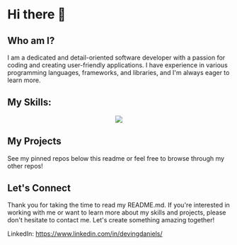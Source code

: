 # Hi there 👋 

## Who am I?
I am a dedicated and detail-oriented software developer with a passion for coding and creating user-friendly applications. I have experience in various programming languages, frameworks, and libraries, and I'm always eager to learn more.


## My Skills:
<p align="center">
  <a href="https://skillicons.dev">
    <img src="https://skillicons.dev/icons?i=babel,bash,c,cpp,css,express,figma,git,github,html,js,jest,mongodb,mysql,nodejs,postman,react,redux,vscode,webpack&perline=10" />
  </a>
</p>


## My Projects
See my pinned repos below this readme or feel free to browse through my other repos!

## Let's Connect
Thank you for taking the time to read my README.md. If you're interested in working with me or want to learn more about my skills and projects, please don't hesitate to contact me. Let's create something amazing together!

LinkedIn: https://www.linkedin.com/in/devingdaniels/
